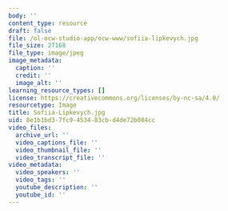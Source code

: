 ```yaml
---
body: ''
content_type: resource
draft: false
file: /ol-ocw-studio-app/ocw-www/sofiia-lipkevych.jpg
file_size: 27168
file_type: image/jpeg
image_metadata:
  caption: ''
  credit: ''
  image_alt: ''
learning_resource_types: []
license: https://creativecommons.org/licenses/by-nc-sa/4.0/
resourcetype: Image
title: Sofiia-Lipkevych.jpg
uid: 8e1b1bd3-7fc9-4534-83cb-d4de72b084cc
video_files:
  archive_url: ''
  video_captions_file: ''
  video_thumbnail_file: ''
  video_transcript_file: ''
video_metadata:
  video_speakers: ''
  video_tags: ''
  youtube_description: ''
  youtube_id: ''
---
```

